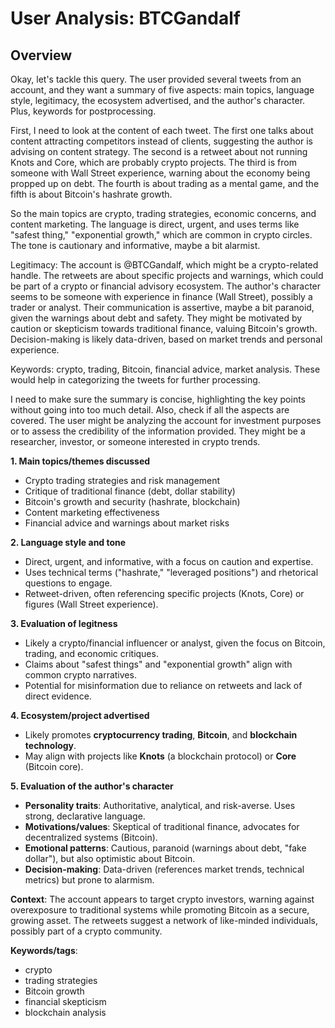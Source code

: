 # User Analysis: BTCGandalf

## Overview

<think>
Okay, let's tackle this query. The user provided several tweets from an account, and they want a summary of five aspects: main topics, language style, legitimacy, the ecosystem advertised, and the author's character. Plus, keywords for postprocessing.

First, I need to look at the content of each tweet. The first one talks about content attracting competitors instead of clients, suggesting the author is advising on content strategy. The second is a retweet about not running Knots and Core, which are probably crypto projects. The third is from someone with Wall Street experience, warning about the economy being propped up on debt. The fourth is about trading as a mental game, and the fifth is about Bitcoin's hashrate growth.

So the main topics are crypto, trading strategies, economic concerns, and content marketing. The language is direct, urgent, and uses terms like "safest thing," "exponential growth," which are common in crypto circles. The tone is cautionary and informative, maybe a bit alarmist.

Legitimacy: The account is @BTCGandalf, which might be a crypto-related handle. The retweets are about specific projects and warnings, which could be part of a crypto or financial advisory ecosystem. The author's character seems to be someone with experience in finance (Wall Street), possibly a trader or analyst. Their communication is assertive, maybe a bit paranoid, given the warnings about debt and safety. They might be motivated by caution or skepticism towards traditional finance, valuing Bitcoin's growth. Decision-making is likely data-driven, based on market trends and personal experience.

Keywords: crypto, trading, Bitcoin, financial advice, market analysis. These would help in categorizing the tweets for further processing.

I need to make sure the summary is concise, highlighting the key points without going into too much detail. Also, check if all the aspects are covered. The user might be analyzing the account for investment purposes or to assess the credibility of the information provided. They might be a researcher, investor, or someone interested in crypto trends.
</think>

**1. Main topics/themes discussed**  
- Crypto trading strategies and risk management  
- Critique of traditional finance (debt, dollar stability)  
- Bitcoin's growth and security (hashrate, blockchain)  
- Content marketing effectiveness  
- Financial advice and warnings about market risks  

**2. Language style and tone**  
- Direct, urgent, and informative, with a focus on caution and expertise.  
- Uses technical terms ("hashrate," "leveraged positions") and rhetorical questions to engage.  
- Retweet-driven, often referencing specific projects (Knots, Core) or figures (Wall Street experience).  

**3. Evaluation of legitness**  
- Likely a crypto/financial influencer or analyst, given the focus on Bitcoin, trading, and economic critiques.  
- Claims about "safest things" and "exponential growth" align with common crypto narratives.  
- Potential for misinformation due to reliance on retweets and lack of direct evidence.  

**4. Ecosystem/project advertised**  
- Likely promotes **cryptocurrency trading**, **Bitcoin**, and **blockchain technology**.  
- May align with projects like **Knots** (a blockchain protocol) or **Core** (Bitcoin core).  

**5. Evaluation of the author's character**  
- **Personality traits**: Authoritative, analytical, and risk-averse. Uses strong, declarative language.  
- **Motivations/values**: Skeptical of traditional finance, advocates for decentralized systems (Bitcoin).  
- **Emotional patterns**: Cautious, paranoid (warnings about debt, "fake dollar"), but also optimistic about Bitcoin.  
- **Decision-making**: Data-driven (references market trends, technical metrics) but prone to alarmism.  

**Context**: The account appears to target crypto investors, warning against overexposure to traditional systems while promoting Bitcoin as a secure, growing asset. The retweets suggest a network of like-minded individuals, possibly part of a crypto community.  

**Keywords/tags**:  
- crypto  
- trading strategies  
- Bitcoin growth  
- financial skepticism  
- blockchain analysis